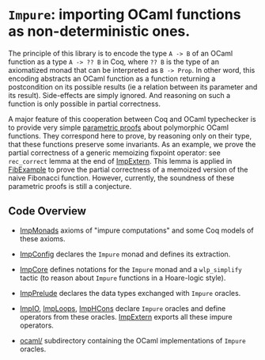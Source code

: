# `Impure`: importing OCaml functions as non-deterministic ones.

The principle of this library is to encode the type `A -> B` of an
OCaml function as a type `A -> ?? B` in Coq, where `?? B` is the type
of an axiomatized monad that can be interpreted as `B -> Prop`.  In
other word, this encoding abstracts an OCaml function as a function
returning a postcondition on its possible results (ie a relation between its
parameter and its result). Side-effects are simply ignored. And
reasoning on such a function is only possible in partial correctness.

A major feature of this cooperation between Coq and OCaml typechecker is to provide very simple [parametric proofs](http://homepages.inf.ed.ac.uk/wadler/topics/parametricity.html) about polymorphic OCaml functions.
They correspond here to prove, by reasoning only on their type, that these functions preserve some invariants.
As an example, we prove the partial correctness of a generic memoizing fixpoint operator: see `rec_correct` lemma at the end of [ImpExtern](ImpExtern.v).
This lemma is applied in [FibExample](FibExample.v) to prove the partial correctness of a memoized version of the naive Fibonacci function.
However, currently, the soundness of these parametric proofs is still a conjecture.

## Code Overview

- [ImpMonads](ImpMonads.v) axioms of "impure computations" and some Coq models of these axioms.

- [ImpConfig](ImpConfig.v) declares the `Impure` monad and defines its extraction.

- [ImpCore](ImpCore.v) defines notations for the `Impure` monad and a `wlp_simplify` tactic (to reason about `Impure` functions in a Hoare-logic style).

- [ImpPrelude](ImpPrelude.v) declares the data types exchanged with `Impure` oracles.

- [ImpIO](ImpIO.v), [ImpLoops](ImpLoops.v), [ImpHCons](ImpHCons.v) declare `Impure` oracles and define operators from these oracles.
  [ImpExtern](ImpExtern.v) exports all these impure operators.

- [ocaml/](ocaml/) subdirectory containing the OCaml implementations of `Impure` oracles.

